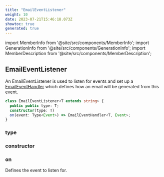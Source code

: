 ```yaml
---
title: "EmailEventListener"
weight: 10
date: 2023-07-21T15:46:18.073Z
showtoc: true
generated: true
---
```

<!-- This file was generated from the Vendure source. Do not modify. Instead, re-run the "docs:build" script -->
import MemberInfo from '@site/src/components/MemberInfo';
import GenerationInfo from '@site/src/components/GenerationInfo';
import MemberDescription from '@site/src/components/MemberDescription';


## EmailEventListener

<GenerationInfo sourceFile="packages/email-plugin/src/event-listener.ts" sourceLine="13" packageName="@vendure/email-plugin" />

An EmailEventListener is used to listen for events and set up a <a href='/reference/typescript-api/core-plugins/email-plugin/email-event-handler#emaileventhandler'>EmailEventHandler</a> which
defines how an email will be generated from this event.

```ts title="Signature"
class EmailEventListener<T extends string> {
  public public type: T;
  constructor(type: T)
  on(event: Type<Event>) => EmailEventHandler<T, Event>;
}
```

<div className="members-wrapper">

### type

<MemberInfo kind="property" type="T"   />


### constructor

<MemberInfo kind="method" type="(type: T) => EmailEventListener"   />


### on

<MemberInfo kind="method" type="(event: Type&#60;Event&#62;) => <a href='/reference/typescript-api/core-plugins/email-plugin/email-event-handler#emaileventhandler'>EmailEventHandler</a>&#60;T, Event&#62;"   />

Defines the event to listen for.


</div>
